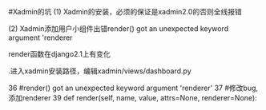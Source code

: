 

#Xadmin的坑
(1)
Xadmin的安装，必须的保证是xadmin2.0的否则全线报错

(2)
Xadmin添加用户小组件出错render() got an unexpected keyword argument 'renderer

render函数在django2.1上有变化

   .进入xadmin安装路径，编辑xadmin/views/dashboard.py

 36     #render() got an unexpected keyword argument 'renderer'
 37     #修改bug, 添加renderer
 39     def render(self, name, value, attrs=None, renderer=None):